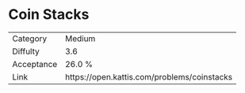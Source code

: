 # Coin Stacks

<table>
    <tr>
        <td>Category</td>
        <td>Medium</td>
    </tr>
    <tr>
        <td>Diffulty</td>
        <td>3.6</td>
    </tr>
    <tr>
        <td>Acceptance</td>
        <td>26.0 %</td>
    </tr>
    <tr>
        <td>Link</td>
        <td>https://open.kattis.com/problems/coinstacks</td>
    </tr>
</table>